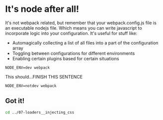 # It's node after all!

It's not webpack related, but remember that your webpack.config.js file is an executable nodejs file. Which means you can write javascript to incorporate logic into your configuration. It's useful for stuff like:

* Automagically collecting a list of all files into a part of the configuration array
* Toggling between configurations for different environments
* Enabling certain plugins based for certain situations

```
NODE_ENV=dev webpack
```

This should...FINISH THIS SENTENCE

```
NODE_ENV=notdev webpack
```

## Got it!

```bash
cd ../07-loaders__injecting_css
```

